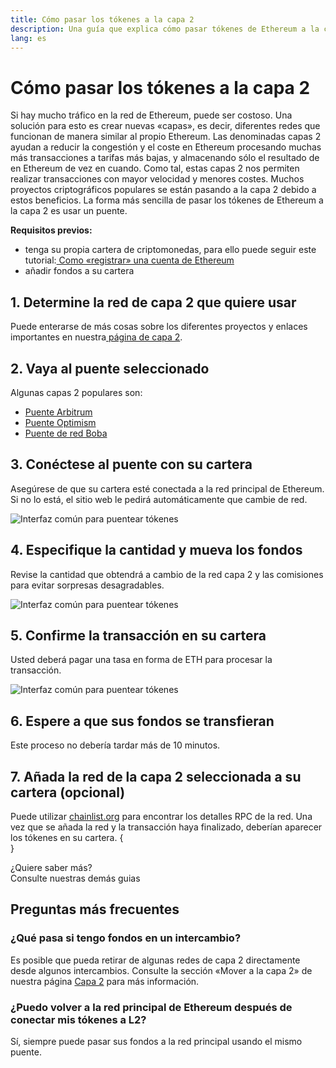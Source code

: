 ```yaml
---
title: Cómo pasar los tókenes a la capa 2
description: Una guía que explica cómo pasar tókenes de Ethereum a la capa 2 usando un puente.
lang: es
---
```


# Cómo pasar los tókenes a la capa 2

Si hay mucho tráfico en la red de Ethereum, puede ser costoso. Una solución para esto es crear nuevas «capas», es decir, diferentes redes que funcionan de manera similar al propio Ethereum. Las denominadas capas 2 ayudan a reducir la congestión y el coste en Ethereum procesando muchas más transacciones a tarifas más bajas, y almacenando sólo el resultado de en Ethereum de vez en cuando. Como tal, estas capas 2 nos permiten realizar transacciones con mayor velocidad y menores costes. Muchos proyectos criptográficos populares se están pasando a la capa 2 debido a estos beneficios. La forma más sencilla de pasar los tókenes de Ethereum a la capa 2 es usar un puente.

**Requisitos previos:**

- tenga su propia cartera de criptomonedas, para ello puede seguir este tutorial:[ Como «registrar» una cuenta de Ethereum](/guides/how-to-create-an-ethereum-account/)
- añadir fondos a su cartera

## 1. Determine la red de capa 2 que quiere usar

Puede enterarse de más cosas sobre los diferentes proyectos y enlaces importantes en nuestra[ página de capa 2](/layer-2/).

## 2. Vaya al puente seleccionado

Algunas capas 2 populares son:

- [Puente Arbitrum](https://bridge.arbitrum.io/?l2ChainId=42161)
- [Puente Optimism](https://app.optimism.io/bridge/deposit)
- [Puente de red Boba](https://gateway.boba.network/)

## 3. Conéctese al puente con su cartera

Asegúrese de que su cartera esté conectada a la red principal de Ethereum. Si no lo está, el sitio web le pedirá automáticamente que cambie de red.

![Interfaz común para puentear tókenes](./bridge1.png)

## 4. Especifique la cantidad y mueva los fondos

Revise la cantidad que obtendrá a cambio de la red capa 2 y las comisiones para evitar sorpresas desagradables.

![Interfaz común para puentear tókenes](./bridge2.png)

## 5. Confirme la transacción en su cartera

Usted deberá pagar una tasa en forma de ETH para procesar la transacción.

![Interfaz común para puentear tókenes](./bridge3.png)

## 6. Espere a que sus fondos se transfieran

Este proceso no debería tardar más de 10 minutos.

## 7. Añada la red de la capa 2 seleccionada a su cartera (opcional)

Puede utilizar [chainlist.org](http://chainlist.org) para encontrar los detalles RPC de la red. Una vez que se añada la red y la transacción haya finalizado, deberían aparecer los tókenes en su cartera.
{
	<br />
}

<InfoBanner shouldSpaceBetween emoji=":eyes:">
  <div>¿Quiere saber más?</div>
  <ButtonLink to="/guides/">
    Consulte nuestras demás guias
  </ButtonLink>
</InfoBanner>

## Preguntas más frecuentes

### ¿Qué pasa si tengo fondos en un intercambio?

Es posible que pueda retirar de algunas redes de capa 2 directamente desde algunos intercambios. Consulte la sección «Mover a la capa 2» de nuestra página [Capa 2](/layer-2/) para más información.

### ¿Puedo volver a la red principal de Ethereum después de conectar mis tókenes a L2?

Sí, siempre puede pasar sus fondos a la red principal usando el mismo puente.
